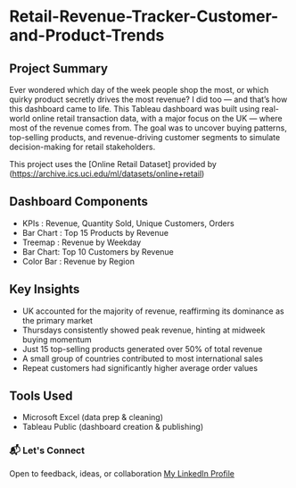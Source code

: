 # Retail-Revenue-Tracker-Customer-and-Product-Trends

## Project Summary
Ever wondered which day of the week people shop the most, or which quirky product secretly drives the most revenue? I did too — and that’s how this dashboard came to life.
This Tableau dashboard was built using real-world online retail transaction data, with a major focus on the UK — where most of the revenue comes from. The goal was to uncover buying patterns, top-selling products, and revenue-driving customer segments to simulate decision-making for retail stakeholders.

This project uses the [Online Retail Dataset] provided by (https://archive.ics.uci.edu/ml/datasets/online+retail)

## Dashboard Components
- KPIs : Revenue, Quantity Sold, Unique Customers, Orders  
- Bar Chart : Top 15 Products by Revenue  
- Treemap : Revenue by Weekday  
- Bar Chart: Top 10 Customers by Revenue
- Color Bar : Revenue by Region

## Key Insights
- UK accounted for the majority of revenue, reaffirming its dominance as the primary market  
- Thursdays consistently showed peak revenue, hinting at midweek buying momentum  
- Just 15 top-selling products generated over 50% of total revenue  
- A small group of countries contributed to most international sales  
- Repeat customers had significantly higher average order values  

## Tools Used
- Microsoft Excel (data prep & cleaning)  
- Tableau Public (dashboard creation & publishing)

### 📬 Let's Connect
Open to feedback, ideas, or collaboration 
[My LinkedIn Profile](https://www.linkedin.com/in/ashwini-bn/)





